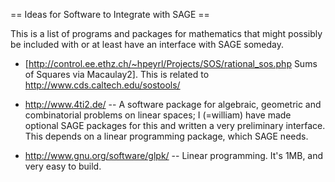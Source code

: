== Ideas for Software to Integrate with SAGE ==

This is a list of programs and packages for mathematics that might possibly be included with or at least have an interface with SAGE someday. 

 * [http://control.ee.ethz.ch/~hpeyrl/Projects/SOS/rational_sos.php Sums of Squares via Macaulay2]. This is related to http://www.cds.caltech.edu/sostools/

 * http://www.4ti2.de/ --  A software package for algebraic, geometric and combinatorial problems
on linear spaces; I (=william) have made optional SAGE packages for this and written a very preliminary interface.  This depends on a linear programming package, which SAGE needs.

 * http://www.gnu.org/software/glpk/ -- Linear programming.  It's 1MB, and very easy to build. 
